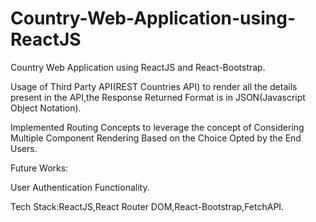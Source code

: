 # Country-Web-Application-using-ReactJS
Country Web Application using ReactJS and React-Bootstrap. 

Usage of Third Party API(REST Countries API) to render all the details present in the API,the Response Returned Format is in JSON(Javascript Object Notation).

Implemented Routing Concepts to leverage the concept of Considering Multiple Component Rendering Based on the Choice Opted by the End Users.

Future Works:

User Authentication Functionality.


Tech Stack:ReactJS,React Router DOM,React-Bootstrap,FetchAPI.

